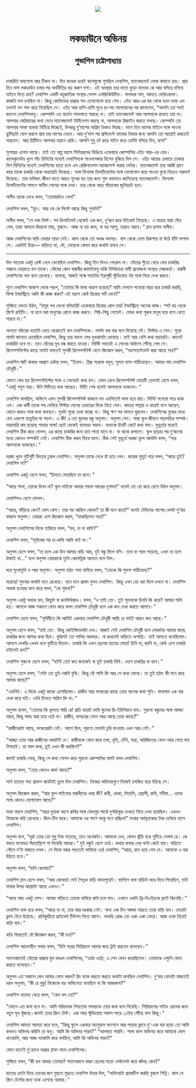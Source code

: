 <div align=center> <img src="../../metadata/images/rabibasariya/লকডাউনে-অভিনয়-শুভাশিস-চট্টোপাধ্যায়.jpg" align="center"></div><br><h1 align=center>লকডাউনে অভিনয়</h1>
<h2 align=center>শুভাশিস চট্টোপাধ্যায়</h2><br>চাকরিটা অবশেষে আর টিকল না। দিন কয়েক ধরেই কানাঘুষো শুনছিল দেবাশিস, ম্যানেজমেন্ট লোক কমাতে চায়। প্রায় তিন মাস লকডাউন চলার পর অর্থনীতির বড় করুণ দশা। এই অবস্থায় তার মতো বুড়ো মালকে কে আর বসিয়ে বসিয়ে মাইনে দিতে চায়? দেবাশিস একটি বহুজাতিক সংস্থার সেলস এগজ়িকিউটিভ। গালভরা নাম, আদতে ফেরিওয়ালা। কাজটা মন্দ চলছিল না। কিন্তু কোভিডের ধাক্কায় সব এলোমেলো হয়ে গেল। এইচ আর-এর ঘর থেকে যখন ডাক এল তখনই মন শক্ত করে নিয়েছিল সে। এইচ আর হাসি-হাসি মুখে চা-সহ আপ্যায়নের পর জানালেন, “আপনি তো সবই জানেন দেবাশিসবাবু। কোম্পানি এত বার্ডেন সামলাতে পারছে না। তাই ম্যানেজমেন্ট আর আপনাকে রাখতে চায় না। আপনার কেরিয়ারের কথা ভেবে ম্যানেজমেন্ট টার্মিনেশন করছে না, আপনাকে রিজ়াইন করতে বলছে। কোম্পানি তো আপনার সমস্ত বকেয়া মিটিয়ে দিচ্ছেই, উপরন্তু দু’মাসের অগ্রিম টাকাও দিচ্ছে। মানে তিন মাসের মাইনে সঙ্গে পাওনা ছুটিছাটা যোগ করলে প্রায় চার মাসের বেতন। আর দু’মাস পর প্রভিডেন্ট ফান্ডের টাকার জন্য আপনি তো অ্যাপ্লাই করতেই পারবেন। আর চিঠিটাও আপনার বয়ানে রেডি। আপনি শুধু চট করে সাইন করে ডেটটা বসিয়ে দিন, ব্যস!”

সুশান্তর এলেম আছে। তাই তো অল্প বয়সে সিনিয়রদের ডিঙিয়ে একেবারে কোম্পানির এইচ আর-এর হেড। ক্যালকুলেটর খুলে পাঁচ মিনিটের মধ্যেই দেবাশিসকে পাওনাগন্ডার হিসেব বুঝিয়ে দিল সে। এইচ আরের চেম্বারে ঢোকার বিশ মিনিটের মধ্যেই দেবাশিসের হাতে চলে এল রেজ়িগনেশন অ্যাকসেপ্ট করার লেটার। ম্যানেজমেন্ট তার আর্জি গ্রহণ করে তাকে চাকরি থেকে অব্যাহতি দিয়েছে। সঙ্গে ফিন্যান্স ডিপার্টমেন্টের সঙ্গে যোগাযোগ করে পাওনা বুঝে নিতেও পরামর্শ দিয়েছে। তার ভবিষ্যৎ জীবন যাতে আরও সুখের হয় তার জন্য শুভ কামনাও জানিয়েছে ম্যানেজমেন্ট। ফিন্যান্স ডিপার্টমেন্টের সামনে অসীম সেনের সঙ্গে দেখা। তার থেকে বছর পাঁচেকের জুনিয়রই হবে।

অসীম তাকে দেখে বলল, “তোমারটাও গেল!”

দেবাশিস বলল, “হুম। আর কে কে লিস্টে আছে কিছু শুনলি?”

অসীম বলল, “সে লম্বা লিস্ট। সব ডিপার্টমেন্ট থেকেই এক জন, দু’জন করে উইকেট নিয়েছে। এ যাত্রায় যারা বেঁচে গেল, তারা আসলে জিয়নো মাছ, বুঝলে। আজ না হয় কাল, না হয় পরশু, তারাও মরবে।” ম্লান হাসল অসীম।

আজ দেবাশিসের বাড়ি ফেরার তাড়া নেই। কাল থেকে তো অখণ্ড অবসর। বাস থেকে নেমে রিকশায় না উঠে হাঁটা লাগাল সে। একটাই চিন্তা— বাড়িতে মা, বৌ, মেয়েকে কেমন করে কথাটা বলবে সে।

*****

দিন সাতেক একটু রেস্ট নেবে ভেবেছিল দেবাশিস। কিন্তু তিন দিনও পেরোল না। বৌয়ের গুঁতো খেয়ে ফের চাকরির সন্ধানে বেরোতে হল তাকে। বৌয়ের কোন বান্ধবীর জামাইবাবু নাকি টলিউডের নামী প্রযোজনা সংস্থার মেজকর্তা। বান্ধবী দেবাশিসের নাম বলে রেখেছে। বলেছে, আজই সন্ধে সাতটায় ইন্দ্রপুরী স্টুডিয়োয় ওঁর সঙ্গে গিয়ে দেখা করবে।

শুনে দেবাশিস আকাশ থেকে পড়ল, “তোমার কি মাথা খারাপ হয়েছে? আমি সেলসে পনেরো বছর ধরে চাকরি করছি, ফিল্ম ইন্ডাস্ট্রিতে আমি কী কাজ করব? এই বয়সে কেউ হিরোর পার্ট দেবে?”

সুস্মিতা ভেংচে উঠল, “বাবুর শখ দেখো বলিহারি! একেবারে হিরোর রোল চায়! ইন্ডাস্ট্রিতে অনেক কাজ। স্পট বয় থেকে স্ক্রিপ্ট রাইটিং। না হলে মরা মানুষের রোলে কাজ করবে। শিফ্ট-পিছু পেমেন্ট। মোদ্দা কথা পুরুষ মানুষ ঘরে বসে খেতে পারবে না।”

অগত্যা বউয়ের ধাতানি খেয়ে বেরোতেই হল দেবাশিসকে। নামটা বার বার বলে দিয়েছে বৌ। মিস্টার এ সেন। পুরো নামটা জানতে চেয়েছিল দেবাশিস, কিন্তু তার বদলে ফের মুখঝামটা খেয়েছে। তাই আর বেশি কথা বাড়ায়নি। জানেই চাকরিটা হবে না। তাও বৌয়ের মুখ বন্ধ করতে যাওয়া। নির্দিষ্ট সময়েই এ সেনের অফিসে পৌঁছে গেল সে। রিসেপশনিস্টের কাছে নামটা বলতেই সুন্দরী রিসেপশনিস্ট হেসে জিজ্ঞেস করল, “অ্যাপয়েন্টমেন্ট করা আছে স্যর?”

দেবাশিস স্মার্ট থাকার আপ্রাণ চেষ্টায় বলল, “ইয়েস। প্লিজ় স্যরকে বলুন, সুমনা ম্যাম পাঠিয়েছেন। আমার নাম দেবাশিস চৌধুরী।”

ফোনে বোধ হয় রিসেপশনিস্টের সঙ্গে এ সেনেরই কথা হল। ফোন রেখে রিসেপশনিস্ট মেয়েটি তেমনই হেসে বলল, “একটু বসুন স্যর। উনি মিটিংয়ে ব্যস্ত আছেন। মিটিং শেষ হলেই আপনাকে ডাকবেন।”

দেবাশিস ভাবছিল, অফিসে এমন সুন্দরী রিসেপশনিস্ট থাকলে মন এমনিতেই ভাল হয়ে যায়। মিনিট পনেরো পরে ডাক এল। এক কর্মী তাকে পথ দেখিয়ে মিস্টার সেনের চেম্বারের দিকে নিয়ে গেল। কাচের পাল্লার ও ধারেই বসে আছেন, ফোনে কারও সঙ্গে কথা বলছেন। মুখটা পুরো দেখা যাচ্ছে না। কিছু ক্ষণ পর সামনে ঘুরলেন। দেবাশিসের বুকের মধ্যে যেন একশো হাতুড়ির ঘা পড়ল। এ কী! এ তো স্কুলের বন্ধু অনুপম। অনুপম সেন। সারা স্কুল জীবনে লড়ালড়ির সম্পর্ক। মারামারি কম হয়েছে শালার সঙ্গে! ছোট থেকেই হামবড়া স্বভাব। অন্যকে চিমটি কেটে কথা বলা। মুহূর্তের মধ্যেই দেবাশিস ঠিক করে ফেলল, এর কাছে চাকরির জন্য হাত পাতা যাবে না। যা থাকে কপালে। স্কুল ছাড়ার পর দু’জনের মধ্যে কোনও সম্পর্কই নেই। দেবাশিস ঠিক করল ফিরে যাবে। ঠিক সেই মুহূর্তে দরজা খুলে আর্দালি বলল, “স্যর আপনাকে ডাকছেন।”

দরজা খুলে গুটিগুটি ভিতরে ঢুকল দেবাশিস। অনুপম তাকে দেখে হাঁ হয়ে গেল। কয়েক মুহূর্ত পরে বলল, “আরে তুই? দেবাশিস না?”

দেবাশিস একটু হেসে বলল, “চিনতে পেরেছিস তা হলে।”

“আরে শালা, তোকে চিনব না? স্কুল লাইফে আমার পয়লা নম্বরের দুশমন!” বলেই হো হো করে হেসে উঠল অনুপম।

দেবাশিসও হেসে ফেলল।

“আরে, দাঁড়িয়ে কেন? বোস বোস। তার পর আছিস কেমন? তা কী মনে করে?” বলেই টেবিলের পাশের বেলটা দু’বার বাজাল অনুপম। বেয়ারা এসে জিজ্ঞেস করল, “ডাকছিলেন স্যর?”

অনুপম দেবাশিসের দিকে তাকিয়ে বলল, “বল, চা না কফি?”

দেবাশিস বলল, “সূর্যাস্তের পর চা-কফি আমি খাই না।”

অনুপম হেসে বলল, “তা হলে এক দিন আমার বাড়ি আয়, দুই বন্ধু মিলে বসি। তবে যা গরম পড়েছে, এখন তা হলে ঠান্ডাই খা...” বলে অনুপম বেয়ারাকে দুটো কোলড্রিঙ্ক আনতে বলে দিল।

ঘরে মুখোমুখি ও আর অনুপম। অনুপম হঠাৎ গলা নামিয়ে বলল, “তোকে কি সুমনা পাঠিয়েছে?”

মরেছে! সুমনার কথাটা মনে রেখেছে। মনে মনে প্রমাদ গুনল দেবাশিস। কিন্তু এখন তো ধরা দিলে চলবে না। দেবাশিস অবাক হওয়ার ভান করে বলল, “কে সুমনা?”

অনুপম একটু অবাক হল, কিছুটা বা কনফিউজ়ড। বলল, “ও তাই তো। তুই সুমনাকে চিনবি কি করে? আমার শালি হয়। আসলে আজ সকালে ফোন করে বলল দেবাশিস চৌধুরী বলে এক জন দেখা করতে আসবে।”

দেবাশিস হেসে বলল, “পৃথিবীতে কি আমিই একমাত্র দেবাশিস চৌধুরী আছি রে ভাই! আরও কত আছে।”

অনুপম হেসে বলল, “তাই তো। কিন্তু কোইন্সিডেন্সটা দেখ। আজই সেই দেবাশিস চৌধুরী বলে লোকটার আমার কাছে চাকরির জন্য আসার কথা ছিল। বুঝিসই তো শালির আবদার। না রাখলেই বাড়িতে অশান্তি। তাই আসতে বলেছিলাম। আসলে দেখছি-দেখব বলে ফুটিয়ে দিতাম। চাকরি কি এখন ছেলের হাতের মোয়া! চিনি না, জানি না, কেউ এসে চাকরি চাইলেই হল?”

দেবাশিস শুকনো হেসে বলল, “বটেই তো! কত জনকেই বা তুই চাকরি দিবি। দেশে চাকরির যা হাল।”

অনুপম হেসে বলল, “সেটা তো তুই-আমি বুঝি। কিন্তু বৌ শালি কি আর সে কথা বোঝে। তা তুই হঠাৎ কী মনে করে আমার কাছে?”

“এমনিই। এ দিকে একটু কাজে এসেছিলাম। রাজীব আর ভাস্করের কাছে তোর অনেক কথা শুনি। ভাবলাম এক বার দেখা করে যাই। দেখি চিনতে পারিস কি না।”

অনুপম হাসল, “তোদের কি ভুলতে পারি রে! প্রতি বারেই ভাবি স্কুলের রি-ইউনিয়নে যাব। পুরনো বন্ধুদের সঙ্গে আড্ডা মারব, কিন্তু সময় আর হয়ে ওঠে না। রাজীব, ভাস্করের ফোন নম্বর আছে তোর কাছে?”

“রাজীবেরটা আছে, ভাস্করেরটা নেই। আগে ছিল, পুরনো ফোনটা চুরি যাওয়ায় এখন আর নেই।”

“আচ্ছা তোর আর রাজীবের নম্বরটাই দে। রাজীবকে ফোন করে তথা, ধৃতি, টেনি, সত্রা, অরিজিতের ফোন নম্বর পেয়ে যাব নিশ্চয়ই। তা ভাল কথা, তুই এখন কী করছিস?”

কালই চাকরি গেছে, কিন্তু সে কথা গোপন করে পুরনো কোম্পানির নামই বলল দেবাশিস।

অনুপম বলল, “তোর কোনও কার্ড আছে?”

পার্স হাতড়ে সদ্য প্রাক্তন কার্ডটাই তুলে দিল দেবাশিস। নিজের অভিনয়গুণে নিজেই চমকিত হয়ে উঠছে সে।

অনুপম জিজ্ঞেস করল, “আর স্কুল লাইফের বান্ধবীদের খবর কী? রাখী, কেকা, মিতালি, শ্রেয়সী, রুবি, মনীষা... এদের সঙ্গে কোনও যোগাযোগ আছে?”

মাথা নাড়ল দেবাশিস, “বছর দুয়েক আগে রুবির সঙ্গে যোধপুর পার্কে দুর্গাঠাকুর দেখতে গিয়ে দেখা হয়েছিল। এখনও নিজেকে কচি রেখেছে। জিম-টিম করে। আমাকে ওর পাশে কাকু মনে হচ্ছিল!” মাথার অর্ধবৃত্তাকার টাক দেখিয়ে হাসে দেবাশিস।

অনুপম বলে, “দূর! তোর তো শুধু টাক পড়েছে, তাও অর্ধেকটা। আমাকে দেখ, কেমন ভুঁড়ি হয়ে মুটিয়ে গেলাম রে। কে বলবে সবেমাত্র পঁয়তাল্লিশে পা দিয়েছি আমরা।” দুই বন্ধুই হেসে ওঠে। কথায় কথায় দেড় ঘণ্টা কেটে যায়। ঘড়িতে পৌনে ন’টা বাজতে চলল। সে দিকে নজর পড়তেই লাফিয়ে ওঠে দেবাশিস, “আরে, রাত হয়ে গেল যে। আমাকে এ বার উঠতে হবে।”

অনুপম বলল, “যাবি কোথায়?”

দেবাশিস ম্লান হেসে বলল, “আর কোথায়! সেই পৈতৃক বাড়ি যাদবপুরেই। ভাগ্যিস বাবা বাড়িটা করে দিয়ে গিয়েছিল, তাই মাথার উপর আশ্রয়টা আছে এখনও।”

“আরে আর একটু বোস। আমার গাড়িতে তোকে নামিয়ে রুবি চলে যাব। ওখানে একটা থ্রি-বিএইচকে ফ্ল্যাট কিনেছি।”

দেবাশিস ব্যস্ত হয়ে বলল, “আরে না না, তার আর দরকার নেই। অন্য এক দিন আড্ডা মারতে তোর বাড়ি যাব। মেয়েটা ক্লাস টেনে উঠেছে। রানিকুঠিতে প্রাইভেট টিউশন নিতে আসে। ভাবছি রোজ তো একা একা ফেরে। আজ ওকে নিয়েই বাড়ি যাব।”

 

বাড়ি ফিরতেই বৌ জিজ্ঞেস করল, “কী হল?”

দেবাশিস আবেগহীন গলায় বলল, “উনি পরের সিরিয়ালে আমার জন্য ট্রাই করবেন বলেছেন।”

সাতসকালেই বৌয়ের ধাক্কায় ঘুম ভাঙল দেবাশিসের, “ওঠো ওঠো, এ সেন ফোন করেছিলেন। তোমাকে এক্ষুনি ফোন করতে বলেছেন।”

অনুপম এত সকালে কেন আবার ফোন করল? রিং ব্যাক করতে করতে কথাটা ভাবছিল দেবাশিস। দু’বার ফোনটা বাজতেই ধরল অনুপম, “কী রে বুদ্ধু! নিজেকে বড় অভিনেতা ভাবছিস না কি আজকাল?”

দেবাশিস থতমত খেয়ে বলল, “কেন বল তো?”

“ফোনে এত কথা হবে না। আমি পরিচালক শিবতোষ সামন্তকে তোর কথা বলে দিয়েছি। সিরিয়ালের সাইড রোলের জন্য নতুন মুখ খুঁজছে।কালই তোর স্ক্রিন টেস্ট। এক নম্বর স্টুডিয়োয় সকাল সাড়ে ১১টায় পৌঁছে যাস কিন্তু।”

দেবাশিস আমতা আমতা করে বলে, “কিন্তু স্কুলে একবার অ্যানুয়াল ফাংশনে আর পাড়ার ক্লাবে দু’-এক বার ছাড়া তো আমি কখনও অভিনয় করিনি রে অনু। আমি কি অভিনয় পারব?” “আলবাত পারবি। শালা কাল অভিনয় করে আমাকে ঘোল খাওয়ালি, আর আজ ন্যাকামি করে বলছিস, আমি কি অভিনয় পারব?”

ফোন হাতেই দু’চোখে অশ্রুর প্লাবন নামে দেবাশিসের।

সুস্মিতা বলল, “কী হল আবার তোমার? সাতসকালে বাচ্চা ছেলের মতো ভেউভেউ করে কাঁদছ কেন?”

হাতের চেটো দিয়ে চোখের জল মুছতে মুছতে দেবাশিস উত্তর দিল, “অভিনয়টা প্র্যাকটিস করছি বুঝলে গিন্নি। কাল যে স্ক্রিন টেস্টের জন্য ডাক এসেছে আমার।”